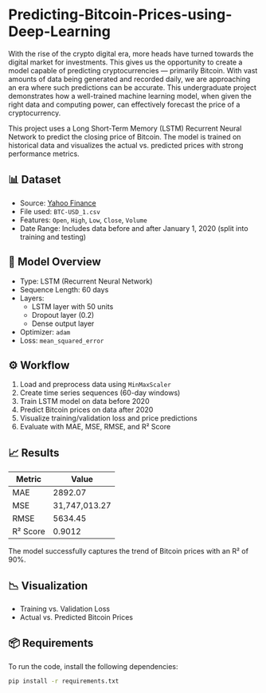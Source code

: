 # Predicting-Bitcoin-Prices-using-Deep-Learning
With the rise of the crypto digital era, more heads have turned towards the digital market for investments. This gives us the opportunity to create a model capable of predicting cryptocurrencies — primarily Bitcoin. With vast amounts of data being generated and recorded daily, we are approaching an era where such predictions can be accurate. This undergraduate project demonstrates how a well-trained machine learning model, when given the right data and computing power, can effectively forecast the price of a cryptocurrency.

This project uses a Long Short-Term Memory (LSTM) Recurrent Neural Network to predict the closing price of Bitcoin. The model is trained on historical data and visualizes the actual vs. predicted prices with strong performance metrics.

## 📊 Dataset

- Source: [Yahoo Finance](https://finance.yahoo.com/quote/BTC-USD/)
- File used: `BTC-USD_1.csv`
- Features: `Open`, `High`, `Low`, `Close`, `Volume`
- Date Range: Includes data before and after January 1, 2020 (split into training and testing)

## 🧠 Model Overview

- Type: LSTM (Recurrent Neural Network)
- Sequence Length: 60 days
- Layers:
  - LSTM layer with 50 units
  - Dropout layer (0.2)
  - Dense output layer
- Optimizer: `adam`
- Loss: `mean_squared_error`

## ⚙️ Workflow

1. Load and preprocess data using `MinMaxScaler`
2. Create time series sequences (60-day windows)
3. Train LSTM model on data before 2020
4. Predict Bitcoin prices on data after 2020
5. Visualize training/validation loss and price predictions
6. Evaluate with MAE, MSE, RMSE, and R² Score

## 📈 Results

| Metric     | Value        |
|------------|--------------|
| MAE        | 2892.07      |
| MSE        | 31,747,013.27|
| RMSE       | 5634.45      |
| R² Score   | 0.9012       |

The model successfully captures the trend of Bitcoin prices with an R² of 90%.

## 📉 Visualization

- Training vs. Validation Loss  
- Actual vs. Predicted Bitcoin Prices

## 📦 Requirements

To run the code, install the following dependencies:

```bash
pip install -r requirements.txt
